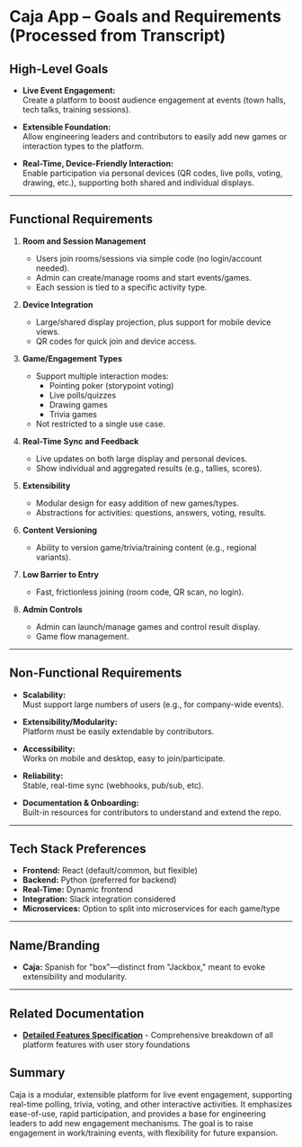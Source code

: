 # Caja App – Goals and Requirements (Processed from Transcript)

## High-Level Goals

- **Live Event Engagement:**  
  Create a platform to boost audience engagement at events (town halls, tech talks, training sessions).

- **Extensible Foundation:**  
  Allow engineering leaders and contributors to easily add new games or interaction types to the platform.

- **Real-Time, Device-Friendly Interaction:**  
  Enable participation via personal devices (QR codes, live polls, voting, drawing, etc.), supporting both shared and individual displays.

---

## Functional Requirements

1. **Room and Session Management**
   - Users join rooms/sessions via simple code (no login/account needed).
   - Admin can create/manage rooms and start events/games.
   - Each session is tied to a specific activity type.

2. **Device Integration**
   - Large/shared display projection, plus support for mobile device views.
   - QR codes for quick join and device access.

3. **Game/Engagement Types**
   - Support multiple interaction modes:
     - Pointing poker (storypoint voting)
     - Live polls/quizzes
     - Drawing games
     - Trivia games
   - Not restricted to a single use case.

4. **Real-Time Sync and Feedback**
   - Live updates on both large display and personal devices.
   - Show individual and aggregated results (e.g., tallies, scores).

5. **Extensibility**
   - Modular design for easy addition of new games/types.
   - Abstractions for activities: questions, answers, voting, results.

6. **Content Versioning**
   - Ability to version game/trivia/training content (e.g., regional variants).

7. **Low Barrier to Entry**
   - Fast, frictionless joining (room code, QR scan, no login).

8. **Admin Controls**
   - Admin can launch/manage games and control result display.
   - Game flow management.

---

## Non-Functional Requirements

- **Scalability:**  
  Must support large numbers of users (e.g., for company-wide events).

- **Extensibility/Modularity:**  
  Platform must be easily extendable by contributors.

- **Accessibility:**  
  Works on mobile and desktop, easy to join/participate.

- **Reliability:**  
  Stable, real-time sync (webhooks, pub/sub, etc).

- **Documentation & Onboarding:**  
  Built-in resources for contributors to understand and extend the repo.

---

## Tech Stack Preferences

- **Frontend:** React (default/common, but flexible)
- **Backend:** Python (preferred for backend)
- **Real-Time:** Dynamic frontend
- **Integration:** Slack integration considered
- **Microservices:** Option to split into microservices for each game/type

---

## Name/Branding

- **Caja:** Spanish for "box"—distinct from "Jackbox," meant to evoke extensibility and modularity.

---

## Related Documentation

- **[Detailed Features Specification](./caja_app_features.md)** - Comprehensive breakdown of all platform features with user story foundations

## Summary

Caja is a modular, extensible platform for live event engagement, supporting real-time polling, trivia, voting, and other interactive activities. It emphasizes ease-of-use, rapid participation, and provides a base for engineering leaders to add new engagement mechanisms. The goal is to raise engagement in work/training events, with flexibility for future expansion.
